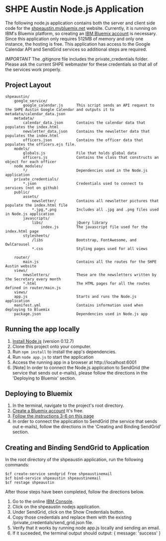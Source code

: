 # SHPE Austin Node.js Application

The following node.js application contains both the server and client side code for the [shpeaustin.mybluemix.net][] website. Currently,
it is running on IBM's Bluemix platform, so creating an [IBM Bluemix account][] is necessary. Since this application only requires 512MB of memory and only one instance, the hosting is free. This application has access to the Google Calendar API and SendGrid services so additional steps are required. 

*IMPORTANT* The .gitignore file includes the private_credentials folder. Please ask the current SHPE webmaster for these credentials
so that all of the services work properly.

## Project Layout
```
shpeaustin/
	google_service/
		google_calendar.js 		This script sends an API request to the SHPE Austin Google Calendar and outputs it to metadata/calendar_data.json
	metadata/
		calendar_data.json 		Contains the calendar data that populates the index.html
		newsletter_data.json 	Contains the newsletter data that populates the index.html
		officers.json 			Contains the officer data that populates the officers.ejs file.	 
	models/
		globals.js 				File that holds global data
		officers.js 			Contains the class that constructs an object for each officer
	node_modules/
		*/						Dependencies used in the Node.js application
	private_credentials/
		*.json					Credentials used to connect to services (not on github)
	public/
		assets/
			newsletter/ 		Contains all newsletter pictures that populate the index.html file
			*.jpg,*.png			Includes all .jpg and .png files used in Node.js application
		javascripts/
			libs/				jQuery library
				index.js 		The javascript file used for the index.html page
		stylesheets/
			/libs 				Bootstrap, FontAwesome, and OwlCarousel
			*.css 				Styling pages used for all views

	router/
		main.js 				Contains all the routes for the SHPE Austin website
	views/
		newsletters/ 			These are the newsletters written by the Secretary every month
		*.html 					The HTML pages for all the routes defined in router/main.js
	views/
	app.js 						Starts and runs the Node.js application
	manifest.yml 				Contains information used when deploying to Bluemix
	package.json 				Dependencies used in Node.js app
```

## Running the app locally
1. [Install Node.js][] (version 0.12.7)
2. Clone this project onto your computer.
3. Run `npm install` to install the app's dependencies.
5. Run `node app.js` to start the application
6. Access the running app in a browser at http://localhost:6001
7. [Note] In order to connect the Node.js application to SendGrid (the service that sends out e-mails), please follow the directions in the 'Deploying to Bluemix' section.

## Deploying to Bluemix
1. In the terminal, navigate to the project's root directory.
2. [Create a Bluemix account][] It's free. 
3. [Follow the instructions 3-6 on this page][] 
4. In order to connect the application to SendGrid (the service that sends out e-mails), follow the directions in the 'Creating and
Binding SendGrid' section.

## Creating and Binding SendGrid to Application
In the root directory of the shpeaustin application, run the following commands:
```
$cf create-service sendgrid free shpeaustinemail
$cf bind-service shpeaustin shpeaustinemail
$cf restage shpeaustin
```

After those steps have been completed, follow the directions below.
 1. Go to the online [IBM Console][]. 
 2. Click on the shpeaustin nodejs application. 
 3. Under SendGrid, click on the Show Credentials button. 
 4. Copy those credentials and replace them with the existing /private_credentials/send_grid.json file.
 5. Verify that it works by running node app.js locally and sending an email.
 6. If it suceeded, the terminal output should output: { message: 'success' }


[shpeaustin.mybluemix.net]: shpeaustin.mybluemix.net
[Install Node.js]: https://nodejs.org/en/download/
[IBM Bluemix account]: https://console.ng.bluemix.net/registration/
[Create a Bluemix account]: https://console.ng.bluemix.net/registration/
[Follow the instructions 3-6 on this page]: https://www.ng.bluemix.net/docs/starters/install_cli.html
[IBM Console]: https://console.ng.bluemix.net/dashboard/